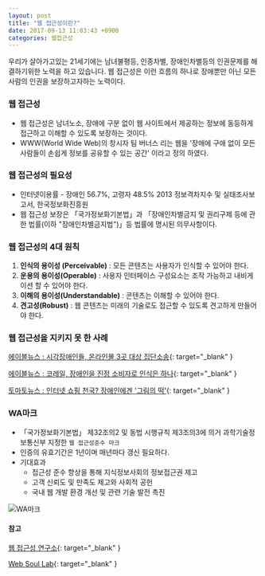 ```yaml
---
layout: post
title: "웹 접근성이란?"
date: 2017-09-13 11:03:43 +0900
categories: 웹접근성
---
```

우리가 살아가고있는 21세기에는 남녀불평등, 인종차별, 장애인차별등의 인권문제를 해결하기위한 노력을 하고 있습니다. 웹 접근성은 이런 흐름의 하나로 장애뿐만 아닌 모든 사람의 인권을 보장하고자하는 노력이다.

### 웹 접근성
- 웹 접근성은 남녀노소, 장애에 구분 없이 웹 사이트에서 제공하는 정보에 동등하게 접근하고 이해할 수 있도록 보장하는 것이다.
- WWW(World Wide Web)의 창시자 팀 버너스 리는 웹을 '장애에 구애 없이 모든 사람들이 손쉽게 정보를 공유할 수 있는 공간' 이라고 정의 하였다.

### 웹 접근성의 필요성
- 인터넷이용률 - 장애인 56.7%, 고령자 48.5% 2013 정보격차지수 및 실태조사보고서, 한국정보화진흥원
- 웹 접근성 보장은 「국가정보화기본법」과 「장애인차별금지 및 권리구제 등에 관한 법률(이하 "장애인차별금지법")」등 법률에 명시된 의무사항이다.

### 웹 접근성의 4대 원칙
1. **인식의 용이성 (Perceivable)** : 모든 콘텐츠는 사용자가 인식할 수 있어야 한다.
2. **운용의 용이성(Operable)** : 사용자 인터페이스 구성요소는 조작 가능하고 내비게이션 할 수 있어야 한다.
3. **이해의 용이성(Understandable)** : 콘텐츠는 이해할 수 있어야 한다.
4. **견고성(Robust)** : 웹 콘텐츠는 미래의 기술로도 접근할 수 있도록 견고하게 만들어야 한다.

### 웹 접근성을 지키지 못 한 사례
[에이블뉴스 : 시각장애인들, 온라인몰 3곳 대상 집단소송](http://www.ablenews.co.kr/News/NewsContent.aspx?CategoryCode=0014&NewsCode=001420170907162736910979){: target="_blank" }

[에이블뉴스 : 코레일, 장애인을 진정 소비자로 인식은 하나](http://www.ablenews.co.kr/News/Include/NewsContentInc.aspx?CategoryCode=0011&NewsCode=001120170907173907885715){: target="_blank" }

[토마토뉴스 : 인터넷 쇼핑 천국? 장애인에겐 '그림의 떡'](http://www.newstomato.com/ReadNews.aspx?no=749072){: target="_blank" }

### WA마크
- 「국가정보화기본법」 제32조의2 및 동법 시행규칙 제3조의3에 의거 과학기술정보통신부 지정한 `웹 접근성준수 마크`
- 인증의 유효기간은 1년이며 매년마다 갱신 필요하다.
- 기대효과
  - 접근성 준수 향상을 통해 지식정보사회의 정보접근권 제고
  - 고객 신뢰도 및 만족도 제고와 사회적 공헌
  - 국내 웹 개발 환경 개선 및 관련 기술 발전 촉진

![WA마크](http://webwatch.or.kr/imgs/2014_WA_mark2.jpg)

#### 참고

[웹 접근성 연구소](http://www.wah.or.kr/){: target="_blank" }

[Web Soul Lab](http://www.websoul.co.kr/){: target="_blank" }